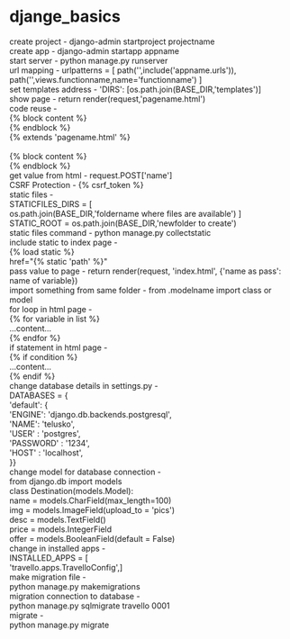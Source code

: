 # djange_basics

create project - django-admin startproject projectname<br/>
create app - django-admin startapp appname<br/>
start server - python manage.py runserver<br/>
url mapping - urlpatterns = [ path('',include('appname.urls')), path('',views.functionname,name='functionname') ]<br/>
set templates address - 'DIRS': [os.path.join(BASE_DIR,'templates')]<br/>
show page - return render(request,'pagename.html')<br/>
code reuse -<br/>
{% block content %}<br/>
{% endblock %}<br/>
{% extends 'pagename.html' %}<br/><br/>
{% block content %}<br/>
{% endblock %}<br/>
get value from html - request.POST['name']<br/>
CSRF Protection - {% csrf_token %}<br/>
static files -<br/>
STATICFILES_DIRS = [<br/>
os.path.join(BASE_DIR,'foldername where files are available') ]<br/>
STATIC_ROOT = os.path.join(BASE_DIR,'newfolder to create')<br/>
static files command - python manage.py collectstatic<br/>
include static to index page -<br/>
{% load static %}<br/>
href="{% static 'path' %}"<br/>
pass value to page - return render(request, 'index.html', {'name as pass': name of variable})<br/>
import something from same folder - from .modelname import class or model<br/>
for loop in html page -<br/>
{% for variable in list %}<br/>
...content...<br/>
{% endfor %}<br/>
if statement in html page -<br/>
{% if condition %}<br/>
...content...<br/>
{% endif %}<br/>
change database details in settings.py -<br/>
DATABASES = {<br/>
'default': {<br/>
'ENGINE': 'django.db.backends.postgresql',<br/>
'NAME': 'telusko',<br/>
'USER' : 'postgres',<br/>
'PASSWORD' : '1234',<br/>
'HOST' : 'localhost',<br/>
}}<br/>
change model for database connection -<br/>
from django.db import models<br/>
class Destination(models.Model):<br/>
name = models.CharField(max_length=100)<br/>
img = models.ImageField(upload_to = 'pics')<br/>
desc = models.TextField()<br/>
price = models.IntegerField<br/>
offer = models.BooleanField(default = False)<br/>
change in installed apps -<br/>
INSTALLED_APPS = [<br/>
'travello.apps.TravelloConfig',]<br/>
make migration file -<br/>
python manage.py makemigrations<br/>
migration connection to database -<br/>
python manage.py sqlmigrate travello 0001<br/>
migrate -<br/>
python manage.py migrate<br/>
